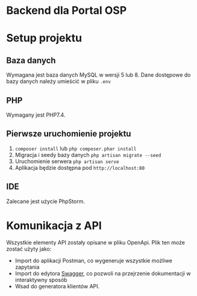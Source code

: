 # Backend dla Portal OSP

# Setup projektu
## Baza danych
Wymagana jest baza danych MySQL w wersji 5 lub 8.
Dane dostępowe do bazy danych należy umieścić w pliku `.env`

## PHP
Wymagany jest PHP7.4. 

## Pierwsze uruchomienie projektu
1. `composer install` lub `php composer.phar install`
2. Migracja i seedy bazy danych `php artisan migrate --seed`
3. Uruchomienie serwera `php artisan serve`
4. Aplikacja będzie dostępna pod `http://localhost:80`

## IDE
Zalecane jest użycie PhpStorm.

# Komunikacja z API
Wszystkie elementy API zostały opisane w pliku OpenApi. Plik ten może zostać użyty jako:
- Import do aplikacji Postman, co wygeneruje wszystkie możliwe zapytania
- Import do edytora [Swagger](https://editor.swagger.io/), co pozwoli na przejrzenie dokumentacji w interaktywny sposób
- Wsad do generatora klientów API.

